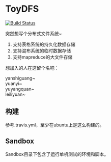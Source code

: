ToyDFS
======

[![Build Status](https://travis-ci.org/bluebore/dfs.svg)](https://travis-ci.org/bluebore/dfs)

突然想写个分布式文件系统~
  1. 支持表格系统的持久化数据存储
  2. 支持混布系统的临时数据存储
  3. 支持mapreduce的大文件存储


想加入的人在这留个名吧：

yanshiguang~  
yuanyi~  
yuyangquan~  
leiliyuan~

## 构建
参考.travis.yml，至少在ubuntu上是这么构建的。

## Sandbox
Sandbox目录下包含了运行单机测试的环境和脚本。
